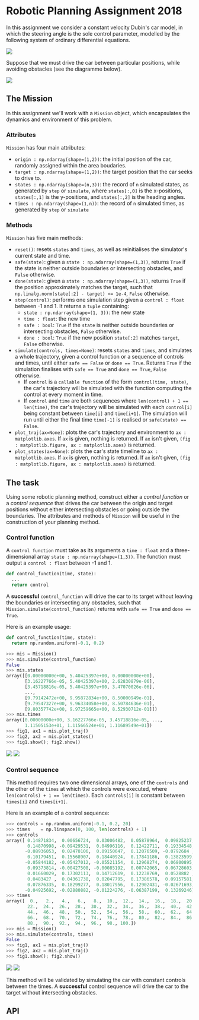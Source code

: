 # Robotic Planning Assignment 2018

In this assignment we consider a constant velocity Dubin's car model, in which the steering angle is the sole control parameter, modelled by the following system of ordinary differential equations.

![](doc/eom.svg)

Suppose that we must drive the car between particular positions, while avoiding obstacles (see the diagramme below).

![](doc/env.svg)

## The Mission

In this assignment we'll work with a `Mission` object, which encapsulates the dynamics and environment of this problem.

### Attributes

`Mission` has four main attributes:
- `origin : np.ndarray(shape=(1,2))`: the initial position of the car, randomly assigned within the area boudaries.
-  `target : np.ndarray(shape=(1,2))`: the target position that the car seeks to drive to.
- `states : np.ndarray(shape=(n,3))`: the record of `n` simulated states, as generated by `step` or `simulate`, where `states[:,0]` is the x-positions, `states[:,1]` is the y-positions, and `states[:,2]` is the heading angles.
- `times : np.ndarray(shape=(1,n))`: the record of `n` simulated times, as generated by `step` or `simulate`


### Methods

`Mission` has five main methods:
- `reset()`: resets `states` and `times`, as well as reinitialises the simulator's current state and time.
- `safe(state)`: given a `state : np.ndarray(shape=(1,3))`, returns `True` if the state is neither outside boundaries or intersecting obstacles, and `False` otherwise.
- `done(state)`: given a `state : np.ndarray(shape=(1,3))`, returns `True` if the position approximately matches the target, such that `np.linalg.norm(state[:2] - target) <= 1e-4`, `False` otherwise.
- `step(control)`: performs one simulation step given a `control : float` between -1 and 1. It returns a `tuple` containing:
  - `state : np.ndarray(shape=(1, 3))`: the new state
  - `time : float`: the new time
  - `safe : bool`: `True` if the `state` is neither outside boundaries or intersecting obstacles, `False` otherwise.
  - `done : bool`: `True` if the new position `state[:2]` matches `target`, `False` otherwise.
- `simulate(controls, times=None)`: resets `states` and `times`, and simulates a whole trajectory, given a control function or a sequence of controls and times, until either `safe == False` or `done == True`. Returns `True` if the simulation finalises with `safe == True` and `done == True`, `False` otherwise.
  - If `control` is a `callable function` of the form `control(time, state)`, the car's trajectory will be simulated with the function computing the control at every moment in time.
  - If `control` and `time` are both sequences where `len(control) + 1 == len(time)`, the car's trajectory will be simulated with each `control[i]` being constant between `time[i]` and `time[i+1]`. The simulation will run until either the final time `time[-1]` is realised or `safe(state) == False`.
- `plot_traj(ax=None)`: plots the car's trajectory and environment to `ax : matplotlib.axes`. If `ax` is given, nothing is returned. If `ax` isn't given, `(fig : matplotlib.figure, ax : matplotlib.axes)` is returned.
- `plot_states(ax=None)`: plots the car's state timeline to `ax : matplotlib.axes`. If `ax` is given, nothing is returned. If `ax` isn't given, `(fig : matplotlib.figure, ax : matplotlib.axes)` is returned.

## The task

Using some robotic planning method, construct either a *control function* or a *control sequence* that drives the car between the origin and target positions without either intersecting obstacles or going outside the boundaries. The attributes and methods of `Mission` will be useful in the construction of your planning method.

### Control function
A `control function` must take as its arguments a `time : float` and a three-dimensional array `state : np.ndarray(shape=(1,3))`. The function must output a `control : float` between -1 and 1.

```python
def control_function(time, state):
  ...
  return control
```

A **successful** `control_function` will drive the car to its target without leaving the boundaries or intersecting any obstacles, such that `Mission.simulate(control_function)` returns with `safe == True` and `done == True`.

Here is an example usage:
```python
def control_function(time, state):
  return np.random.uniform(-0.1, 0.2)

>>> mis = Mission()
>>> mis.simulate(control_function)
False
>>> mis.states
array([[0.00000000e+00, 5.40425397e+00, 0.00000000e+00],
       [3.16227766e-05, 5.40425397e+00, 2.62830879e-06],
       [3.45718816e-05, 5.40425397e+00, 3.47070026e-06],
       ...,
       [9.79142472e+00, 9.95872834e+00, 8.50000949e-01],
       [9.79547327e+00, 9.96334058e+00, 8.50784636e-01],
       [9.80357742e+00, 9.97259665e+00, 8.52930712e-01]])
>>> mis.times
array([0.00000000e+00, 3.16227766e-05, 3.45718816e-05, ...,
       1.11505153e+01, 1.11566524e+01, 1.11689549e+01])
>>> fig1, ax1 = mis.plot_traj()
>>> fig2, ax2 = mis.plot_states()
>>> fig1.show(); fig2.show()
```

![](doc/control_function_traj.svg)
![](doc/control_function_states.svg)

### Control sequence
This method requires two one dimensional arrays, one of the `controls` and the other of the `times` at which the controls were executed, where `len(controls) + 1 == len(times)`. Each `controls[i]` is constant between `times[i]` and `times[i+1]`.

Here is an example of a control sequence:
```python
>>> controls = np.random.uniform(-0.1, 0.2, 20)
>>> times    = np.linspace(0, 100, len(controls) + 1)
>>> controls
array([ 0.14871834,  0.00656724,  0.03006482,  0.05878964,  0.09825237,
        0.14870998, -0.09429531,  0.04996116,  0.12422711,  0.19334548,
       -0.08936053,  0.02470106,  0.09150647,  0.12076509, -0.0792684 ,
        0.10179451,  0.15568907,  0.18440924,  0.17841186,  0.13823599,
       -0.05844182, -0.05427012, -0.05521154,  0.12968274,  0.06800895,
        0.09373814, -0.00427508, -0.00085192,  0.00742065,  0.06728603,
        0.01660029,  0.17302113,  0.14712619,  0.12238769,  0.0528882 ,
        0.0483427 ,  0.04361738,  0.02047795,  0.17386578,  0.09157581,
        0.07876335,  0.18299277,  0.18017956,  0.12902431, -0.02671693,
       -0.04925692, -0.02880882, -0.01224276, -0.06387199,  0.13269246])
>>> times
array([  0.,   2.,   4.,   6.,   8.,  10.,  12.,  14.,  16.,  18.,  20.,
        22.,  24.,  26.,  28.,  30.,  32.,  34.,  36.,  38.,  40.,  42.,
        44.,  46.,  48.,  50.,  52.,  54.,  56.,  58.,  60.,  62.,  64.,
        66.,  68.,  70.,  72.,  74.,  76.,  78.,  80.,  82.,  84.,  86.,
        88.,  90.,  92.,  94.,  96.,  98., 100.])
>>> mis = Mission()
>>> mis.simulate(controls, times)
False
>>> fig1, ax1 = mis.plot_traj()
>>> fig2, ax2 = mis.plot_traj()
>>> fig1.show(); fig2.show()
```

![](doc/control_sequence_traj.svg)
![](doc/control_sequence_states.svg)

This method will be validated by simulating the car with constant controls between the times.
A **successful** control sequence will drive the car to the target without intersecting obstacles.

## API
